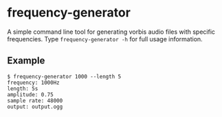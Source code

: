# frequency-generator

A simple command line tool for generating vorbis audio files with specific
frequencies. Type `frequency-generator -h` for full usage information.

## Example


```
$ frequency-generator 1000 --length 5
frequency: 1000Hz
length: 5s
amplitude: 0.75
sample rate: 48000
output: output.ogg
```
